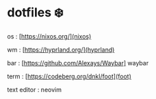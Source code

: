 # dotfiles ❄️

 os : [https://nixos.org/](nixos)

 wm : [https://hyprland.org/](hyprland)

 bar : [https://github.com/Alexays/Waybar] waybar

 term : [https://codeberg.org/dnkl/foot](foot)

 text editor : neovim
